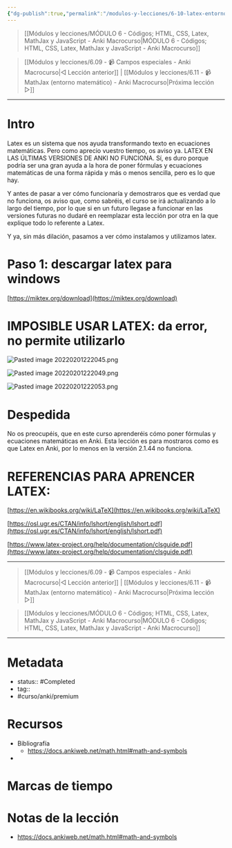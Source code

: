 ```yaml
---
{"dg-publish":true,"permalink":"/modulos-y-lecciones/6-10-latex-entorno-matematico-anki-macrocurso/","noteIcon":"","updated":"2024-05-21T22:13:56.973+02:00"}
---
```




> [[Módulos y lecciones/MÓDULO 6 - Códigos; HTML, CSS, Latex, MathJax y JavaScript - Anki Macrocurso\|MÓDULO 6 - Códigos; HTML, CSS, Latex, MathJax y JavaScript - Anki Macrocurso]]

> [[Módulos y lecciones/6.09 - 📹 Campos especiales - Anki Macrocurso\|◁ Lección anterior]] | [[Módulos y lecciones/6.11 - 📹 MathJax (entorno matemático) - Anki Macrocurso\|Próxima lección ▷]]

---

# Intro

Latex es un sistema que nos ayuda transformando texto en ecuaciones matemáticas. Pero como aprecio vuestro tiempo, os aviso ya. LATEX EN LAS ÚLTIMAS VERSIONES DE ANKI NO FUNCIONA. Sí, es duro porque podría ser una gran ayuda a la hora de poner fórmulas y ecuaciones matemáticas de una forma rápida y más o menos sencilla, pero es lo que hay.

Y antes de pasar a ver cómo funcionaría y demostraros que es verdad que no funciona, os aviso que, como sabréis, el curso se irá actualizando a lo largo del tiempo, por lo que si en un futuro llegase a funcionar en las versiones futuras no dudaré en reemplazar esta lección por otra en la que explique todo lo referente a Latex.

Y ya, sin más dilación, pasamos a ver cómo instalamos y utilizamos latex.

# Paso 1: descargar latex para windows

[https://miktex.org/download](https://miktex.org/download)

# IMPOSIBLE USAR LATEX: da error, no permite utilizarlo
![Pasted image 20220201222045.png](/img/user/ANEXOS/Pasted%20image%2020220201222045.png)

![Pasted image 20220201222049.png](/img/user/ANEXOS/Pasted%20image%2020220201222049.png)

![Pasted image 20220201222053.png](/img/user/ANEXOS/Pasted%20image%2020220201222053.png)

# Despedida
No os preocupéis, que en este curso aprenderéis cómo poner fórmulas y ecuaciones matemáticas en Anki. Esta lección es para mostraros como es que Latex en Anki, por lo menos en la versión 2.1.44 no funciona.

# REFERENCIAS PARA APRENCER LATEX:

[https://en.wikibooks.org/wiki/LaTeX](https://en.wikibooks.org/wiki/LaTeX)

[https://osl.ugr.es/CTAN/info/lshort/english/lshort.pdf](https://osl.ugr.es/CTAN/info/lshort/english/lshort.pdf)

[https://www.latex-project.org/help/documentation/clsguide.pdf](https://www.latex-project.org/help/documentation/clsguide.pdf)

---

> [[Módulos y lecciones/6.09 - 📹 Campos especiales - Anki Macrocurso\|◁ Lección anterior]] | [[Módulos y lecciones/6.11 - 📹 MathJax (entorno matemático) - Anki Macrocurso\|Próxima lección ▷]]

> [[Módulos y lecciones/MÓDULO 6 - Códigos; HTML, CSS, Latex, MathJax y JavaScript - Anki Macrocurso\|MÓDULO 6 - Códigos; HTML, CSS, Latex, MathJax y JavaScript - Anki Macrocurso]]

---

# Metadata
- status:: #Completed 
- tag:: 
- #curso/anki/premium  


# Recursos
- Bibliografía
	- https://docs.ankiweb.net/math.html#math-and-symbols
- 

# Marcas de tiempo


# Notas de la lección
- https://docs.ankiweb.net/math.html#math-and-symbols